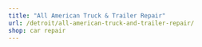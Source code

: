 ```yaml
---
title: "All American Truck & Trailer Repair"
url: /detroit/all-american-truck-and-trailer-repair/
shop: car repair
---
```

